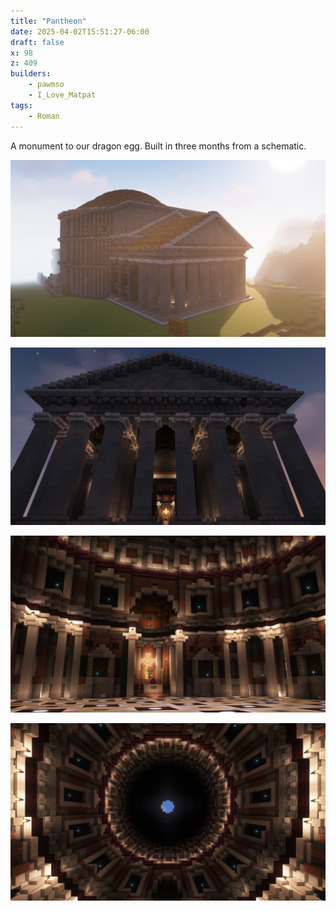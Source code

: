 ```yaml
---
title: "Pantheon"
date: 2025-04-02T15:51:27-06:00
draft: false
x: 98
z: 409
builders:
    - pawmso
    - I_Love_Matpat
tags:
    - Roman
---
```


A monument to our dragon egg. Built in three months from a schematic.

![Exterior](exterior.jpg)

![Arches](arches.jpg)

![Dragon egg monument](dragon-egg-alter.jpg)

![Dome interior](ceiling.jpg)
